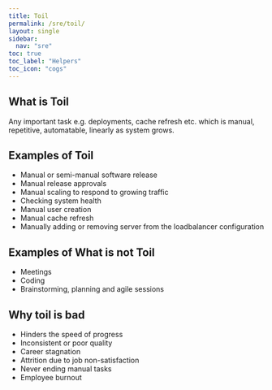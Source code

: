 ```yaml
---
title: Toil
permalink: /sre/toil/
layout: single
sidebar:
  nav: "sre"
toc: true
toc_label: "Helpers"
toc_icon: "cogs"
---
```


## What is Toil
Any important task e.g. deployments, cache refresh etc. which is manual, repetitive, automatable, linearly as system grows.

## Examples of Toil
- Manual or semi-manual software release
- Manual release approvals
- Manual scaling to respond to growing traffic
- Checking system health
- Manual user creation
- Manual cache refresh
- Manually adding or removing server from the loadbalancer configuration

## Examples of What is not Toil
- Meetings
- Coding
- Brainstorming, planning and agile sessions

## Why toil is bad
- Hinders the speed of progress
- Inconsistent or poor quality
- Career stagnation
- Attrition due to job non-satisfaction
- Never ending manual tasks
- Employee burnout